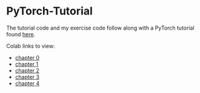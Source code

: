# PyTorch-Tutorial
The tutorial code and my exercise code follow along with a PyTorch tutorial found [here](https://www.learnpytorch.io/).

Colab links to view:

- [chapter 0](https://colab.research.google.com/drive/1VE5fPtO1m63OJvXVZoqwjPxnmIoWfj_3?usp=sharing)
- [chapter 1](https://colab.research.google.com/drive/1ybi-3zMlrkNRGLVAR4b-LfdS2yQ9AAHb?usp=sharing)
- [chapter 2](https://colab.research.google.com/drive/1IpqqgKyZ26RMI3YTtBY0YZ3zgGggJXMb?usp=sharing)
- [chapter 3](https://colab.research.google.com/drive/1FJ8OzsXbCPOBxoM0KalcxJig6zcrBhC7?usp=sharing)
- [chapter 4](https://colab.research.google.com/drive/1d4gBy27lnh_QKInJ2wjl3MF7HEr3_eyI?usp=sharing)
